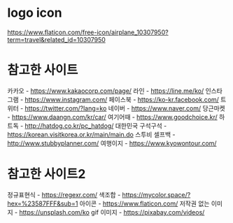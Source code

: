 # logo icon

https://www.flaticon.com/free-icon/airplane_10307950?term=travel&related_id=10307950

# 참고한 사이트

카카오 - https://www.kakaocorp.com/page/
라인 - https://line.me/ko/
인스타그램 - https://www.instagram.com/
페이스북 - https://ko-kr.facebook.com/
트위터 - https://twitter.com/?lang=ko
네이버 - https://www.naver.com/
당근마켓 - https://www.daangn.com/kr/car/
여기어때 - https://www.goodchoice.kr/
하트독 - http://hatdog.co.kr/pc_hatdog/
대한민국 구석구석 - https://korean.visitkorea.or.kr/main/main.do
스투비 셀프백 - http://www.stubbyplanner.com/
여행이지 - https://www.kyowontour.com/

# 참고한 사이트2

정규표현식 - https://regexr.com/
색조합 - https://mycolor.space/?hex=%23587FFF&sub=1
아이콘 - https://www.flaticon.com/
저작권 없는 이미지 - https://unsplash.com/ko
gif 이미지 - https://pixabay.com/videos/
